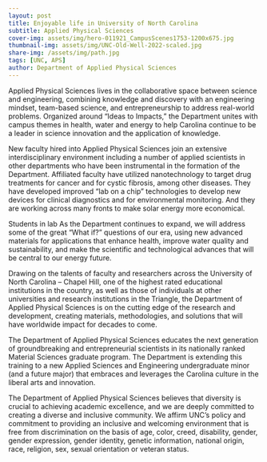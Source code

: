 ```yaml
---
layout: post
title: Enjoyable life in University of North Carolina
subtitle: Applied Physical Sciences
cover-img: assets/img/hero-011921_CampusScenes1753-1200x675.jpg
thumbnail-img: assets/img/UNC-Old-Well-2022-scaled.jpg
share-img: /assets/img/path.jpg
tags: [UNC, APS]
author: Department of Applied Physical Sciences
---
```


Applied Physical Sciences lives in the collaborative space between science and engineering, combining knowledge and discovery with an engineering mindset, team-based science, and entrepreneurship to address real-world problems. Organized around “Ideas to Impacts,” the Department unites with campus themes in health, water and energy to help Carolina continue to be a leader in science innovation and the application of knowledge.

New faculty hired into Applied Physical Sciences join an extensive interdisciplinary environment including a number of applied scientists in other departments who have been instrumental in the formation of the Department. Affiliated faculty have utilized nanotechnology to target drug treatments for cancer and for cystic fibrosis, among other diseases. They have developed improved “lab on a chip” technologies to develop new devices for clinical diagnostics and for environmental monitoring. And they are working across many fronts to make solar energy more economical.

Students in lab
As the Department continues to expand, we will address some of the great “What if?” questions of our era, using new advanced materials for applications that enhance health, improve water quality and sustainability, and make the scientific and technological advances that will be central to our energy future.

Drawing on the talents of faculty and researchers across the University of North Carolina – Chapel Hill, one of the highest rated educational institutions in the country, as well as those of individuals at other universities and research institutions in the Triangle, the Department of Applied Physical Sciences is on the cutting edge of the research and development, creating materials, methodologies, and solutions that will have worldwide impact for decades to come.

The Department of Applied Physical Sciences educates the next generation of groundbreaking and entrepreneurial scientists in its nationally ranked Material Sciences graduate program. The Department is extending this training to a new Applied Sciences and Engineering undergraduate minor (and a future major) that embraces and leverages the Carolina culture in the liberal arts and innovation.

The Department of Applied Physical Sciences believes that diversity is crucial to achieving academic excellence, and we are deeply committed to creating a diverse and inclusive community. We affirm UNC’s policy and commitment to providing an inclusive and welcoming environment that is free from discrimination on the basis of age, color, creed, disability, gender, gender expression, gender identity, genetic information, national origin, race, religion, sex, sexual orientation or veteran status.
